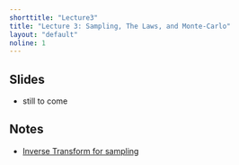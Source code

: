```yaml
---
shorttitle: "Lecture3"
title: "Lecture 3: Sampling, The Laws, and Monte-Carlo"
layout: "default"
noline: 1
---
```


## Slides

- still to come

## Notes

- [Inverse Transform for sampling](../wiki/inversetransform.html)
